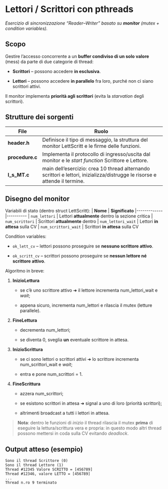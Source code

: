 # **Lettori / Scrittori con pthreads**

_Esercizio di sincronizzazione “Reader–Writer” basato su_ **_monitor_** _(mutex + condition variables)._

## **Scopo**
Gestire l’accesso concorrente a un  **buffer condiviso di un solo valore**  (mess) da parte di due categorie di thread:

-   **Scrittori**  – possono accedere  **in esclusiva**.
    
-   **Lettori**  – possono accedere  **in parallelo**  fra loro, purché non ci siano scrittori attivi.
     
Il monitor implementa  **priorità agli scrittori**  (evita la  _starvation_  degli scrittori).

## Strutture dei sorgenti
| **File** | **Ruolo**
|----------|----------
| **header.h**| Definisce il tipo di messaggio, la struttura del monitor  LettScritt  e le firme delle funzioni.
| **procedure.c** | Implementa il protocollo di ingresso/uscita dal monitor e le  _start function_  Scrittore  e  Lettore.
| **l_s_MT.c** | main  dell’esercizio: crea 10 thread alternando scrittori e lettori, inizializza/distrugge le risorse e attende il termine.

## **Disegno del monitor**
Variabili di stato (dentro  struct LettScritt):
| **Nome** | **Significato**
|-------------|----------
| `num_lettori` | Lettori  **attualmente**  dentro la sezione critica
| `num_scrittori` | Scrittori  **attualmente**  dentro
| `num_lettori_wait` | Lettori  **in attesa**  sulla CV
| `num_scrittori_wait` | Scrittori  **in attesa**  sulla CV

Condition variables:

-   `ok_lett_cv`  – lettori possono proseguire se  **nessuno scrittore attivo**.
    
-   `ok_scritt_cv`  – scrittori possono proseguire se  **nessun lettore né scrittore attivo**.
    
Algoritmo in breve:

1.  **InizioLettura**
    
    -   se c’è uno scrittore attivo ➜ il lettore incrementa  num_lettori_wait  e  _wait_;
        
    -   appena sicuro, incrementa  num_lettori  e rilascia il mutex (letture parallele).
        
    
2.  **FineLettura**
    
    -   decrementa  num_lettori;
        
    -   se diventa 0, sveglia  **un**  eventuale scrittore in attesa.
        
    
3.  **InizioScrittura**
    
    -   se ci sono lettori o scrittori attivi ➜ lo scrittore incrementa  num_scrittori_wait  e  _wait_;
        
    -   entra e pone num_scrittori = 1.
        
    
4.  **FineScrittura**
    
    -   azzera num_scrittori;
        
    -   se esistono scrittori in attesa ➜  signal  a uno di loro (priorità scrittori);
        
    -   altrimenti  broadcast  a tutti i lettori in attesa.
        

> **Nota**: dentro le funzioni di  _inizio_  il thread rilascia il mutex  **prima**  di eseguire la lettura/scrittura vera e propria: in questo modo altri thread possono mettersi in coda sulla CV evitando  _deadlock_.

## Output atteso (esempio)
```console
Sono il thread Scrittore (0)
Sono il thread Lettore (1)
Thread #12345 Valore SCRITTO = [456789]
Thread #12346, valore LETTO = [456789]
...
Thread n.ro 9 terminato
```
